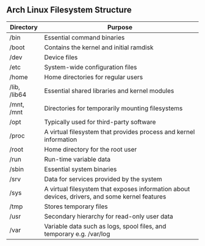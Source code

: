 ## Arch Linux Filesystem Structure

| Directory | Purpose |
| --- | --- |
| /bin | Essential command binaries |
| /boot | Contains the kernel and initial ramdisk |
| /dev | Device files |
| /etc | System-wide configuration files |
| /home | Home directories for regular users |
| /lib, /lib64 | Essential shared libraries and kernel modules |
| /mnt, /mnt | Directories for temporarily mounting filesystems |
| /opt | Typically used for third-party software |
| /proc | A virtual filesystem that provides process and kernel information |
| /root | Home directory for the root user |
| /run | Run-time variable data |
| /sbin | Essential system binaries |
| /srv | Data for services provided by the system |
| /sys | A virtual filesystem that exposes information about devices, drivers, and some kernel features |
| /tmp | Stores temporary files |
| /usr | Secondary hierarchy for read-only user data |
| /var | Variable data such as logs, spool files, and temporary e.g. /var/log |